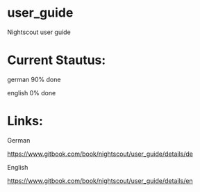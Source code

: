 # user_guide
Nightscout user guide


# Current Stautus:
german  90% done

english 0% done

# Links:
German

https://www.gitbook.com/book/nightscout/user_guide/details/de

English

https://www.gitbook.com/book/nightscout/user_guide/details/en

